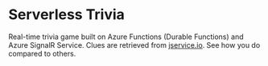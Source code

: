 # Serverless Trivia

Real-time trivia game built on Azure Functions (Durable Functions) and Azure SignalR Service.
Clues are retrieved from [jservice.io](http://jservice.io/). See how you do compared to others.

